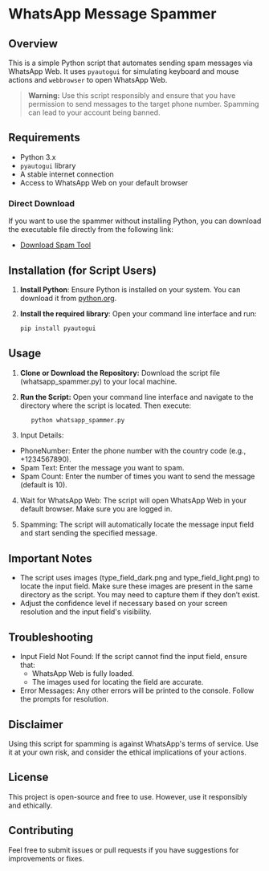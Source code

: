 # WhatsApp Message Spammer

## Overview
This is a simple Python script that automates sending spam messages via WhatsApp Web. It uses `pyautogui` for simulating keyboard and mouse actions and `webbrowser` to open WhatsApp Web.

> **Warning:** Use this script responsibly and ensure that you have permission to send messages to the target phone number. Spamming can lead to your account being banned.

## Requirements
- Python 3.x
- `pyautogui` library
- A stable internet connection
- Access to WhatsApp Web on your default browser

### Direct Download
If you want to use the spammer without installing Python, you can download the executable file directly from the following link:
- [Download Spam Tool](https://www.mediafire.com/file/xbzp97xvhjuxtz1/spammer.exe/file)

## Installation (for Script Users)

1. **Install Python**: Ensure Python is installed on your system. You can download it from [python.org](https://www.python.org/downloads/).

2. **Install the required library**:
   Open your command line interface and run:
   ```bash
   pip install pyautogui
## Usage
1. **Clone or Download the Repository:** Download the script file (whatsapp_spammer.py) to your local machine.

2. **Run the Script:** Open your command line interface and navigate to the directory where the script is located. Then execute:
     ```bash
        python whatsapp_spammer.py

3. Input Details:
 - PhoneNumber: Enter the phone number with the country code (e.g., +1234567890).
 - Spam Text: Enter the message you want to spam.
 - Spam Count: Enter the number of times you want to send the message (default is 10).

4. Wait for WhatsApp Web: The script will open WhatsApp Web in your default browser. Make sure you are logged in.

5. Spamming: The script will automatically locate the message input field and start sending the specified message.

## Important Notes
 - The script uses images (type_field_dark.png and type_field_light.png) to locate the input field. Make sure these images are present in the same directory as the script. You may need to capture them if they don’t exist.
 - Adjust the confidence level if necessary based on your screen resolution and the input field's visibility.

## Troubleshooting
 - Input Field Not Found: If the script cannot find the input field, ensure that:
    - WhatsApp Web is fully loaded.
    - The images used for locating the field are accurate.
- Error Messages: Any other errors will be printed to the console. Follow the prompts for resolution.

## Disclaimer
  Using this script for spamming is against WhatsApp's terms of service. Use it at your own risk, and consider the ethical implications of your actions.

## License
This project is open-source and free to use. However, use it responsibly and ethically.

## Contributing
Feel free to submit issues or pull requests if you have suggestions for improvements or fixes.
